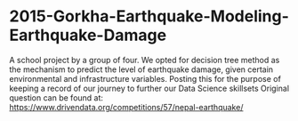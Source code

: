 # 2015-Gorkha-Earthquake-Modeling-Earthquake-Damage
A school project by a group of four. We opted for decision tree method as the mechanism to predict the level of earthquake damage, given certain environmental and infrastructure variables. Posting this for the purpose of keeping a record of our journey to further our Data Science skillsets
Original question can be found at: https://www.drivendata.org/competitions/57/nepal-earthquake/
